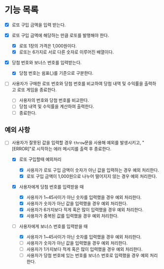 # 기능 목록

- [x] 로또 구입 금액을 입력 받는다.

- [x] 로또 구입 금액에 해당하는 만큼 로또를 발행해야 한다.

  - [x] 로또 1장의 가격은 1,000원이다.
  - [x] 로또는 6가지로 서로 다른 숫자로 이루어진 배열이다.

- [x] 당첨 번호와 보너스 번호를 입력받는다.

  - [x] 당첨 번호는 쉼표(,)를 기준으로 구분한다.

- [ ] 사용자가 구매한 로또 번호와 당첨 번호를 비교하여 당첨 내역 및 수익률을 출력하고 로또 게임을 종료한다.

  - [ ] 사용자의 번호와 당첨 번호를 비교한다.
  - [ ] 당첨 내역 및 수익률을 계산하여 출력한다.
  - [ ] 종료한다.

## 예외 사항

- [ ] 사용자가 잘못된 값을 입력할 경우 `throw`문을 사용해 예외를 발생시키고, "[ERROR]"로 시작하는 에러 메시지를 출력 후 종료한다.

  - [x] 로또 구입할때 예외처리

    - [x] 사용자가 로또 구입 금액이 숫자가 아닌 값을 입력하는 경우 예외 처리한다.
    - [x] 로또 구입 금액이 1,000원으로 나누어 떨어지지 않는 경우 예외 처리한다.

  - [x] 사용자에게 당첨 번호를 입력받을 때

    - [x] 사용자가 1~45사이가 아닌 숫자를 입력했을 경우 예외 처리한다.
    - [x] 사용자가 숫자가 아닌 값을 입력했을 경우 예외 처리한다.
    - [x] 사용자가 6가지보다 적게 혹은 많이 입력했을 경우 예외 처리한다.
    - [x] 사용자가 중복된 값를 입력했을 경우 예외 처리한다.

  - [ ] 사용자에게 보너스 번호를 입력받을 때

    - [x] 사용자가 1~45사이가 아닌 숫자를 입력했을 경우 예외 처리한다.
    - [ ] 사용자가 숫자가 아닌 값을 입력했을 경우 예외 처리한다.
    - [ ] 사용자가 1가지보다 적게 혹은 많이 입력했을 경우 예외 처리한다.
    - [ ] 사용자가 당첨 번호에 있는 번호를 보너스 번호로 입력했을 경우 예외 처리한다.
